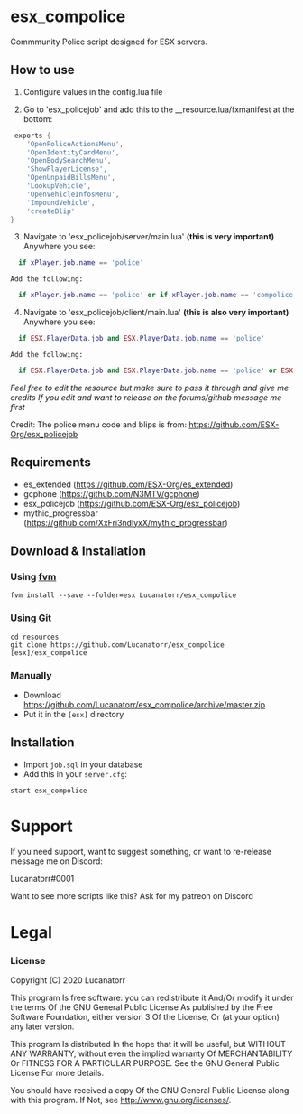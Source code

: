 # esx_compolice

Commmunity Police script designed for ESX servers.


## How to use

1. Configure values in the config.lua file

2. Go to 'esx_policejob' and add this to the __resource.lua/fxmanifest at the bottom:
```lua
 exports {
	'OpenPoliceActionsMenu',
	'OpenIdentityCardMenu',
	'OpenBodySearchMenu',
	'ShowPlayerLicense',
	'OpenUnpaidBillsMenu',
	'LookupVehicle',
	'OpenVehicleInfosMenu',
	'ImpoundVehicle',
	'createBlip'
}
```

3. Navigate to 'esx_policejob/server/main.lua' **(this is very important)**
  	Anywhere you see:
  ```lua
  	if xPlayer.job.name == 'police'
  ```
  	Add the following: 
  ```lua
  	if xPlayer.job.name == 'police' or if xPlayer.job.name == 'compolice' then
  ```

4. Navigate to 'esx_policejob/client/main.lua' **(this is also very important)**
  	Anywhere you see:
  ```lua
  	if ESX.PlayerData.job and ESX.PlayerData.job.name == 'police'
  ```
  	Add the following: 
  ```lua
  	if ESX.PlayerData.job and ESX.PlayerData.job.name == 'police' or ESX.PlayerData.job.name == 'compolice' then
  ```
  

*Feel free to edit the resource but make sure to pass it through and give me credits*
*If you edit and want to release on the forums/github message me first*

Credit:
The police menu code and blips is from:
https://github.com/ESX-Org/esx_policejob

## Requirements
- es_extended (https://github.com/ESX-Org/es_extended)
- gcphone (https://github.com/N3MTV/gcphone)
- esx_policejob (https://github.com/ESX-Org/esx_policejob)
- mythic_progressbar (https://github.com/XxFri3ndlyxX/mythic_progressbar)

## Download & Installation

### Using [fvm](https://github.com/qlaffont/fvm-installer)
```
fvm install --save --folder=esx Lucanatorr/esx_compolice
```

### Using Git
```
cd resources
git clone https://github.com/Lucanatorr/esx_compolice [esx]/esx_compolice
```

### Manually
- Download https://github.com/Lucanatorr/esx_compolice/archive/master.zip
- Put it in the `[esx]` directory

## Installation
- Import `job.sql` in your database
- Add this in your `server.cfg`:

```
start esx_compolice
```


# Support
If you need support, want to suggest something, or want to re-release message me on Discord:

Lucanatorr#0001

Want to see more scripts like this? Ask for my patreon on Discord
# Legal
### License

Copyright (C) 2020 Lucanatorr

This program Is free software: you can redistribute it And/Or modify it under the terms Of the GNU General Public License As published by the Free Software Foundation, either version 3 Of the License, Or (at your option) any later version.

This program Is distributed In the hope that it will be useful, but WITHOUT ANY WARRANTY; without even the implied warranty Of MERCHANTABILITY Or FITNESS FOR A PARTICULAR PURPOSE. See the GNU General Public License For more details.

You should have received a copy Of the GNU General Public License along with this program. If Not, see http://www.gnu.org/licenses/.
